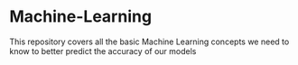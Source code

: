 # Machine-Learning
This repository covers all the basic Machine Learning concepts we need to know to better predict the accuracy of our models
